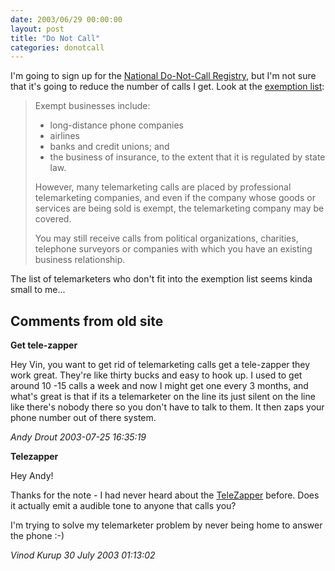 ```yaml
---
date: 2003/06/29 00:00:00
layout: post
title: "Do Not Call"
categories: donotcall
---
```


I'm going to sign up for the [National Do-Not-Call Registry](http://donotcall.gov/), but I'm not sure that it's going to reduce the number of calls I get. Look at the [exemption list](http://www.ftc.gov/bcp/conline/pubs/alerts/dncalrt.htm#Exceptions):  

> Exempt businesses include: 
> - long-distance phone companies
> - airlines
> - banks and credit unions; and
> - the business of insurance, to the extent that it is regulated by state law.
>
>However, many telemarketing calls are placed by professional telemarketing companies, and even if the company whose goods or services are being sold is exempt, the telemarketing company may be covered.
>
>You may still receive calls from political organizations, charities, telephone surveyors or companies with which you have an existing business relationship.

The list of telemarketers who don't fit into the exemption list seems kinda small to me...

<div id="comment-box">
<h2>Comments from old site</h2>

<div class="one-comment">
<p><b>Get tele-zapper</b></p>
<p>
Hey Vin, you want to get rid of telemarketing calls get a tele-zapper
they work great. They're like thirty bucks and easy to hook up. I used
to get around 10 -15 calls a week and now I might get one every 3
months, and what's great is that if its a telemarketer on the line its
just silent on the line like there's nobody there so you don't have to
talk to them. It then zaps your phone number out of there system.
</p>
<address class="signature">
<span class="author">Andy Drout</span>
<span class="date">2003-07-25 16:35:19</span>
</address>
</div>


<div class="my-comment">
<p><b>Telezapper</b></p>
<p>
Hey Andy!
</p>

<p>
Thanks for the note - I had never heard about the <a
href="http://www.telezapper.com/default.asp">TeleZapper</a>
before. Does it actually emit a audible tone to anyone that calls you?
</p>

<p>
I'm trying to solve my telemarketer problem by never being home to
answer the phone :-)
</p>
<address class="signature">
<span class="author">Vinod Kurup</span>
<span class="date">30 July 2003 01:13:02</span>
</address>
</div>

</div>
